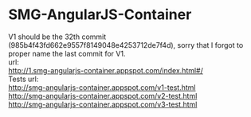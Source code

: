 SMG-AngularJS-Container
======================
V1 should be the 32th commit (985b4f43fd662e9557f8149048e4253712de7f4d), sorry that I forgot to proper name the last commit for V1.<br/>
url: <br/>
http://1.smg-angularjs-container.appspot.com/index.html#/ <br/>
Tests url: <br/>
http://smg-angularjs-container.appspot.com/v1-test.html <br/>
http://smg-angularjs-container.appspot.com/v2-test.html <br/>
http://smg-angularjs-container.appspot.com/v3-test.html

